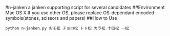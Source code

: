 #n-janken
a janken supporting script for several candidates
##Environment
Mac OS X 
If you use other OS, please replace OS-dependant encoded symbols(stones, scissors and papers)
##How to Use
```
python n-janken.py おそ松 チョロ松 トド松 カラ松 十四松 一松
```
